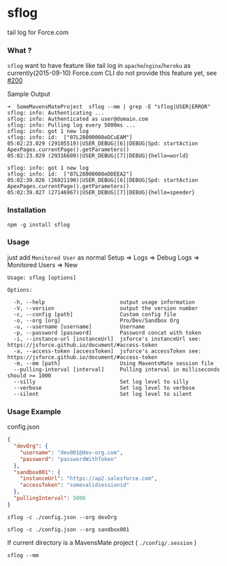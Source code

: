 # sflog
tail log for Force.com 


### What ?

`sflog` want to have feature like tail log in `apache`/`nginx`/`heroku` as currently(2015-09-10) Force.com CLI do not provide this feature yet, see [#200](https://github.com/heroku/force/issues/200)

Sample Output

    ➜  SomeMavensMateProject  sflog --mm | grep -E "sflog|USER|ERROR"
    sflog: info: Authenticating ...
    sflog: info: Authenticated as user@domain.com
    sflog: info: Pulling log every 5000ms ...
    sflog: info: got 1 new log
    sflog: info: id:  ["07L28000008eDCuEAM"]
    05:02:23.029 (29105519)|USER_DEBUG|[6]|DEBUG|Spd: startAction ApexPages.currentPage().getParameters()
    05:02:23.029 (29316609)|USER_DEBUG|[7]|DEBUG|{hello=world}
    
    sflog: info: got 1 new log
    sflog: info: id:  ["07L28000008eDDEEA2"]
    05:02:39.026 (26921190)|USER_DEBUG|[6]|DEBUG|Spd: startAction ApexPages.currentPage().getParameters()
    05:02:39.027 (27146967)|USER_DEBUG|[7]|DEBUG|{hello=speeder}

### Installation

	npm -g install sflog

### Usage

just add `Monitored User` as normal
     Setup => Logs => Debug Logs => Monitored Users => New 

    Usage: sflog [options]
    
    Options:
    
      -h, --help                        output usage information
      -V, --version                     output the version number
      -c, --config [path]               Custom config file
      -o, --org [org]                   Pro/Dev/Sandbox Org
      -u, --username [username]         Username
      -p, --password [password]         Password concat with token
      -i, --instance-url [instanceUrl]  jsforce's instanceUrl see: https://jsforce.github.io/document/#access-token
      -a, --access-token [accessToken]  jsforce's accessToken see: https://jsforce.github.io/document/#access-token
      -m, --mm [path]                   Using MaventsMate session file
      --pulling-interval [interval]     Pulling interval in milliseconds should >= 1000
      --silly                           Set log level to silly
      --verbose                         Set log level to verbose
      --silent                          Set log level to silent

### Usage Example

config.json
```json
{
  "devOrg": {
    "username": "dev001@dev-org.com",
    "password": "passwordWithToken"
  },
  "sandbox001": {
    "instanceUrl": "https://ap2.salesforce.com",
    "accessToken": "somevalidsessionid"
  },
  "pullingInterval": 5000
}
```

	sflog -c ./config.json --org devOrg

	sflog -c ./config.json --org sandbox001

If current directory is a MavensMate project ( `./config/.session` )

	sflog --mm



